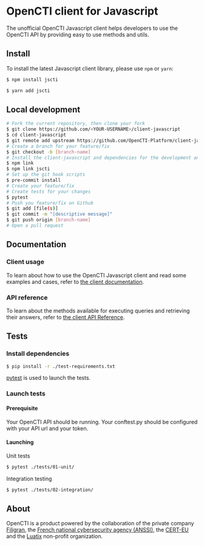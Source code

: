 # OpenCTI client for Javascript

<!---[![Website](https://img.shields.io/badge/website-opencti.io-blue.svg)](https://www.opencti.io)
[![CircleCI](https://circleci.com/gh/OpenCTI-Platform/client-javascript.svg?style=shield)](https://circleci.com/gh/OpenCTI-Platform/client-javascript/tree/master)
[![readthedocs](https://readthedocs.org/projects/opencti-client-for-javascript/badge/?style=flat)](https://opencti-client-for-javascript.readthedocs.io/en/latest/)
[![GitHub release](https://img.shields.io/github/release/OpenCTI-Platform/client-javascript.svg)](https://github.com/OpenCTI-Platform/client-javascript/releases/latest)
[![Number of PyPI downloads](https://img.shields.io/pypi/dm/pycti.svg)](https://pypi.javascript.org/pypi/pycti/)
[![Slack Status](https://slack.filigran.io/badge.svg)](https://community.filigran.io)-->

The unofficial OpenCTI Javascript client helps developers to use the OpenCTI API by providing easy to use methods and utils.

## Install

To install the latest Javascript client library, please use `npm` or `yarn`:

```bash
$ npm install jscti
```

```bash
$ yarn add jscti
```

## Local development

```bash
# Fork the current repository, then clone your fork
$ git clone https://github.com/<YOUR-USERNAME>/client-javascript
$ cd client-javascript
$ git remote add upstream https://github.com/OpenCTI-Platform/client-javascript.git
# Create a branch for your feature/fix
$ git checkout -b [branch-name]
# Install the client-javascript and dependencies for the development and the documentation
$ npm link
$ npm link jscti
# Set up the git hook scripts
$ pre-commit install
# Create your feature/fix
# Create tests for your changes
$ pytest
# Push you feature/fix on Github
$ git add [file(s)]
$ git commit -m "[descriptive message]"
$ git push origin [branch-name]
# Open a pull request
```

## Documentation

### Client usage

To learn about how to use the OpenCTI Javascript client and read some examples and cases, refer to [the client documentation](https://opencti-client-for-javascript.readthedocs.io/en/latest/client_usage/getting_started.html).

### API reference

To learn about the methods available for executing queries and retrieving their answers, refer to [the client API Reference](https://opencti-client-for-javascript.readthedocs.io/en/latest/pycti/pycti.html).

## Tests

### Install dependencies

```bash
$ pip install -r ./test-requirements.txt
```

[pytest](https://docs.pytest.org/en/7.2.x/) is used to launch the tests.

### Launch tests

#### Prerequisite

Your OpenCTI API should be running.
Your conftest.py should be configured with your API url and your token.

#### Launching

Unit tests

```bash
$ pytest ./tests/01-unit/
```

Integration testing

```bash
$ pytest ./tests/02-integration/
```

## About

OpenCTI is a product powered by the collaboration of the private company [Filigran](https://www.filigran.io), the [French national cybersecurity agency (ANSSI)](https://ssi.gouv.fr), the [CERT-EU](https://cert.europa.eu) and the [Luatix](https://www.luatix.org) non-profit organization.
